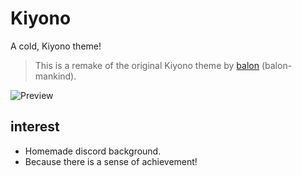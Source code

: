 # Kiyono
A cold, Kiyono theme!
> This is a remake of the original Kiyono theme by [balon](https://github.com/balon-mankind) (balon-mankind).

![Preview](https://i.imgur.com/0wGes87.png)

## interest
* Homemade discord background.
* Because there is a sense of achievement!